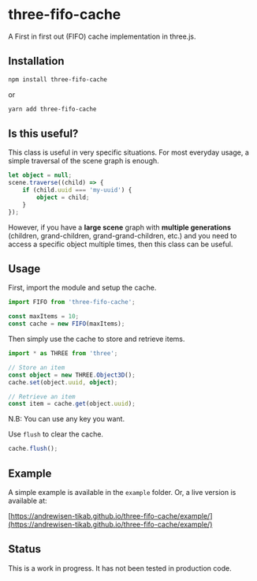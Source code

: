 # three-fifo-cache

A First in first out (FIFO) cache implementation in three.js.

## Installation

```bash
npm install three-fifo-cache
```

or

```bash
yarn add three-fifo-cache
```

## Is this useful?

This class is useful in very specific situations.
For most everyday usage, a simple traversal of the scene graph is enough.

```ts
let object = null;
scene.traverse((child) => {
    if (child.uuid === 'my-uuid') {
        object = child;
    }
});
```

However, if you have a **large scene** graph with **multiple generations**
(children, grand-children, grand-grand-children, etc.) and you need to access a specific object multiple times, then this class can be useful.

## Usage

First, import the module and setup the cache.

```ts
import FIFO from 'three-fifo-cache';

const maxItems = 10;
const cache = new FIFO(maxItems);
```

Then simply use the cache to store and retrieve items.

```ts
import * as THREE from 'three';

// Store an item
const object = new THREE.Object3D();
cache.set(object.uuid, object);

// Retrieve an item
const item = cache.get(object.uuid);
```

N.B: You can use any key you want.

Use `flush` to clear the cache.

```ts
cache.flush();
```

## Example

A simple example is available in the `example` folder.
Or, a live version is available at:

[https://andrewisen-tikab.github.io/three-fifo-cache/example/](https://andrewisen-tikab.github.io/three-fifo-cache/example/)

## Status

This is a work in progress. It has not been tested in production code.
